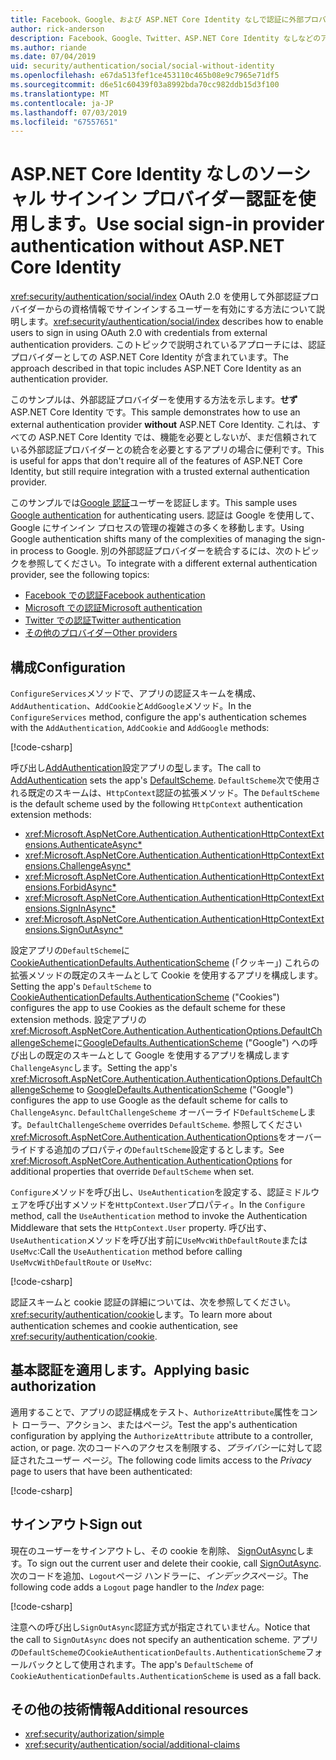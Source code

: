 ```yaml
---
title: Facebook、Google、および ASP.NET Core Identity なしで認証に外部プロバイダー
author: rick-anderson
description: Facebook、Google、Twitter、ASP.NET Core Identity なしなどのアカウント ユーザー認証を使用しての説明。
ms.author: riande
ms.date: 07/04/2019
uid: security/authentication/social/social-without-identity
ms.openlocfilehash: e67da513fef1ce453110c465b08e9c7965e71df5
ms.sourcegitcommit: d6e51c60439f03a8992bda70cc982ddb15d3f100
ms.translationtype: MT
ms.contentlocale: ja-JP
ms.lasthandoff: 07/03/2019
ms.locfileid: "67557651"
---
```

# <a name="use-social-sign-in-provider-authentication-without-aspnet-core-identity"></a><span data-ttu-id="30ffc-103">ASP.NET Core Identity なしのソーシャル サインイン プロバイダー認証を使用します。</span><span class="sxs-lookup"><span data-stu-id="30ffc-103">Use social sign-in provider authentication without ASP.NET Core Identity</span></span>

<span data-ttu-id="30ffc-104"><xref:security/authentication/social/index> OAuth 2.0 を使用して外部認証プロバイダーからの資格情報でサインインするユーザーを有効にする方法について説明します。</span><span class="sxs-lookup"><span data-stu-id="30ffc-104"><xref:security/authentication/social/index> describes how to enable users to sign in using OAuth 2.0 with credentials from external authentication providers.</span></span> <span data-ttu-id="30ffc-105">このトピックで説明されているアプローチには、認証プロバイダーとしての ASP.NET Core Identity が含まれています。</span><span class="sxs-lookup"><span data-stu-id="30ffc-105">The approach described in that topic includes ASP.NET Core Identity as an authentication provider.</span></span>

<span data-ttu-id="30ffc-106">このサンプルは、外部認証プロバイダーを使用する方法を示します。**せず**ASP.NET Core Identity です。</span><span class="sxs-lookup"><span data-stu-id="30ffc-106">This sample demonstrates how to use an external authentication provider **without** ASP.NET Core Identity.</span></span> <span data-ttu-id="30ffc-107">これは、すべての ASP.NET Core Identity では、機能を必要としないが、まだ信頼されている外部認証プロバイダーとの統合を必要とするアプリの場合に便利です。</span><span class="sxs-lookup"><span data-stu-id="30ffc-107">This is useful for apps that don't require all of the features of ASP.NET Core Identity, but still require integration with a trusted external authentication provider.</span></span>

<span data-ttu-id="30ffc-108">このサンプルでは[Google 認証](xref:security/authentication/google-logins)ユーザーを認証します。</span><span class="sxs-lookup"><span data-stu-id="30ffc-108">This sample uses [Google authentication](xref:security/authentication/google-logins) for authenticating users.</span></span> <span data-ttu-id="30ffc-109">認証は Google を使用して、Google にサインイン プロセスの管理の複雑さの多くを移動します。</span><span class="sxs-lookup"><span data-stu-id="30ffc-109">Using Google authentication shifts many of the complexities of managing the sign-in process to Google.</span></span> <span data-ttu-id="30ffc-110">別の外部認証プロバイダーを統合するには、次のトピックを参照してください。</span><span class="sxs-lookup"><span data-stu-id="30ffc-110">To integrate with a different external authentication provider, see the following topics:</span></span>

* [<span data-ttu-id="30ffc-111">Facebook での認証</span><span class="sxs-lookup"><span data-stu-id="30ffc-111">Facebook authentication</span></span>](xref:security/authentication/facebook-logins)
* [<span data-ttu-id="30ffc-112">Microsoft での認証</span><span class="sxs-lookup"><span data-stu-id="30ffc-112">Microsoft authentication</span></span>](xref:security/authentication/microsoft-logins)
* [<span data-ttu-id="30ffc-113">Twitter での認証</span><span class="sxs-lookup"><span data-stu-id="30ffc-113">Twitter authentication</span></span>](xref:security/authentication/twitter-logins)
* [<span data-ttu-id="30ffc-114">その他のプロバイダー</span><span class="sxs-lookup"><span data-stu-id="30ffc-114">Other providers</span></span>](xref:security/authentication/otherlogins)

## <a name="configuration"></a><span data-ttu-id="30ffc-115">構成</span><span class="sxs-lookup"><span data-stu-id="30ffc-115">Configuration</span></span>

<span data-ttu-id="30ffc-116">`ConfigureServices`メソッドで、アプリの認証スキームを構成、 `AddAuthentication`、`AddCookie`と`AddGoogle`メソッド。</span><span class="sxs-lookup"><span data-stu-id="30ffc-116">In the `ConfigureServices` method, configure the app's authentication schemes with the `AddAuthentication`, `AddCookie` and `AddGoogle` methods:</span></span>

[!code-csharp[](social-without-identity/sample/Startup.cs?name=snippet1)]

<span data-ttu-id="30ffc-117">呼び出し[AddAuthentication](/dotnet/api/microsoft.extensions.dependencyinjection.authenticationservicecollectionextensions.addauthentication#Microsoft_Extensions_DependencyInjection_AuthenticationServiceCollectionExtensions_AddAuthentication_Microsoft_Extensions_DependencyInjection_IServiceCollection_System_Action_Microsoft_AspNetCore_Authentication_AuthenticationOptions__)設定アプリの[型](xref:Microsoft.AspNetCore.Authentication.AuthenticationOptions.DefaultScheme)します。</span><span class="sxs-lookup"><span data-stu-id="30ffc-117">The call to [AddAuthentication](/dotnet/api/microsoft.extensions.dependencyinjection.authenticationservicecollectionextensions.addauthentication#Microsoft_Extensions_DependencyInjection_AuthenticationServiceCollectionExtensions_AddAuthentication_Microsoft_Extensions_DependencyInjection_IServiceCollection_System_Action_Microsoft_AspNetCore_Authentication_AuthenticationOptions__) sets the app's [DefaultScheme](xref:Microsoft.AspNetCore.Authentication.AuthenticationOptions.DefaultScheme).</span></span> <span data-ttu-id="30ffc-118">`DefaultScheme`次で使用される既定のスキームは、`HttpContext`認証の拡張メソッド。</span><span class="sxs-lookup"><span data-stu-id="30ffc-118">The `DefaultScheme` is the default scheme used by the following `HttpContext` authentication extension methods:</span></span>

* <xref:Microsoft.AspNetCore.Authentication.AuthenticationHttpContextExtensions.AuthenticateAsync*>
* <xref:Microsoft.AspNetCore.Authentication.AuthenticationHttpContextExtensions.ChallengeAsync*>
* <xref:Microsoft.AspNetCore.Authentication.AuthenticationHttpContextExtensions.ForbidAsync*>
* <xref:Microsoft.AspNetCore.Authentication.AuthenticationHttpContextExtensions.SignInAsync*>
* <xref:Microsoft.AspNetCore.Authentication.AuthenticationHttpContextExtensions.SignOutAsync*>

<span data-ttu-id="30ffc-119">設定アプリの`DefaultScheme`に[CookieAuthenticationDefaults.AuthenticationScheme](xref:Microsoft.AspNetCore.Authentication.Cookies.CookieAuthenticationDefaults.AuthenticationScheme) (「クッキー」) これらの拡張メソッドの既定のスキームとして Cookie を使用するアプリを構成します。</span><span class="sxs-lookup"><span data-stu-id="30ffc-119">Setting the app's `DefaultScheme` to [CookieAuthenticationDefaults.AuthenticationScheme](xref:Microsoft.AspNetCore.Authentication.Cookies.CookieAuthenticationDefaults.AuthenticationScheme) ("Cookies") configures the app to use Cookies as the default scheme for these extension methods.</span></span> <span data-ttu-id="30ffc-120">設定アプリの<xref:Microsoft.AspNetCore.Authentication.AuthenticationOptions.DefaultChallengeScheme>に[GoogleDefaults.AuthenticationScheme](xref:Microsoft.AspNetCore.Authentication.Google.GoogleDefaults.AuthenticationScheme) ("Google") への呼び出しの既定のスキームとして Google を使用するアプリを構成します`ChallengeAsync`します。</span><span class="sxs-lookup"><span data-stu-id="30ffc-120">Setting the app's <xref:Microsoft.AspNetCore.Authentication.AuthenticationOptions.DefaultChallengeScheme> to [GoogleDefaults.AuthenticationScheme](xref:Microsoft.AspNetCore.Authentication.Google.GoogleDefaults.AuthenticationScheme) ("Google") configures the app to use Google as the default scheme for calls to `ChallengeAsync`.</span></span> <span data-ttu-id="30ffc-121">`DefaultChallengeScheme` オーバーライド`DefaultScheme`します。</span><span class="sxs-lookup"><span data-stu-id="30ffc-121">`DefaultChallengeScheme` overrides `DefaultScheme`.</span></span> <span data-ttu-id="30ffc-122">参照してください<xref:Microsoft.AspNetCore.Authentication.AuthenticationOptions>をオーバーライドする追加のプロパティの`DefaultScheme`設定するとします。</span><span class="sxs-lookup"><span data-stu-id="30ffc-122">See <xref:Microsoft.AspNetCore.Authentication.AuthenticationOptions> for additional properties that override `DefaultScheme` when set.</span></span>

<span data-ttu-id="30ffc-123">`Configure`メソッドを呼び出し、`UseAuthentication`を設定する、認証ミドルウェアを呼び出すメソッドを`HttpContext.User`プロパティ。</span><span class="sxs-lookup"><span data-stu-id="30ffc-123">In the `Configure` method, call the `UseAuthentication` method to invoke the Authentication Middleware that sets the `HttpContext.User` property.</span></span> <span data-ttu-id="30ffc-124">呼び出す、`UseAuthentication`メソッドを呼び出す前に`UseMvcWithDefaultRoute`または`UseMvc`:</span><span class="sxs-lookup"><span data-stu-id="30ffc-124">Call the `UseAuthentication` method before calling `UseMvcWithDefaultRoute` or `UseMvc`:</span></span>

[!code-csharp[](social-without-identity/sample/Startup.cs?name=snippet2)]

<span data-ttu-id="30ffc-125">認証スキームと cookie 認証の詳細については、次を参照してください。<xref:security/authentication/cookie>します。</span><span class="sxs-lookup"><span data-stu-id="30ffc-125">To learn more about authentication schemes and cookie authentication, see <xref:security/authentication/cookie>.</span></span>

## <a name="applying-basic-authorization"></a><span data-ttu-id="30ffc-126">基本認証を適用します。</span><span class="sxs-lookup"><span data-stu-id="30ffc-126">Applying basic authorization</span></span>

<span data-ttu-id="30ffc-127">適用することで、アプリの認証構成をテスト、`AuthorizeAttribute`属性をコント ローラー、アクション、またはページ。</span><span class="sxs-lookup"><span data-stu-id="30ffc-127">Test the app's authentication configuration by applying the `AuthorizeAttribute` attribute to a controller, action, or page.</span></span> <span data-ttu-id="30ffc-128">次のコードへのアクセスを制限する、*プライバシー*に対して認証されたユーザー ページ。</span><span class="sxs-lookup"><span data-stu-id="30ffc-128">The following code limits access to the *Privacy* page to users that have been authenticated:</span></span>

[!code-csharp[](social-without-identity/sample/Pages/Privacy.cshtml.cs?name=snippet&highlight=1)]

## <a name="sign-out"></a><span data-ttu-id="30ffc-129">サインアウト</span><span class="sxs-lookup"><span data-stu-id="30ffc-129">Sign out</span></span>

<span data-ttu-id="30ffc-130">現在のユーザーをサインアウトし、その cookie を削除、 [SignOutAsync](/dotnet/api/microsoft.aspnetcore.authentication.authenticationhttpcontextextensions.signoutasync?view=aspnetcore-2.0)します。</span><span class="sxs-lookup"><span data-stu-id="30ffc-130">To sign out the current user and delete their cookie, call [SignOutAsync](/dotnet/api/microsoft.aspnetcore.authentication.authenticationhttpcontextextensions.signoutasync?view=aspnetcore-2.0).</span></span> <span data-ttu-id="30ffc-131">次のコードを追加、`Logout`ページ ハンドラーに、*インデックス*ページ。</span><span class="sxs-lookup"><span data-stu-id="30ffc-131">The following code adds a `Logout` page handler to the *Index* page:</span></span>

[!code-csharp[](social-without-identity/sample/Pages/Index.cshtml.cs?name=snippet&highlight=7-11)]

<span data-ttu-id="30ffc-132">注意への呼び出し`SignOutAsync`認証方式が指定されていません。</span><span class="sxs-lookup"><span data-stu-id="30ffc-132">Notice that the call to `SignOutAsync` does not specify an authentication scheme.</span></span> <span data-ttu-id="30ffc-133">アプリの`DefaultScheme`の`CookieAuthenticationDefaults.AuthenticationScheme`フォールバックとして使用されます。</span><span class="sxs-lookup"><span data-stu-id="30ffc-133">The app's `DefaultScheme` of `CookieAuthenticationDefaults.AuthenticationScheme` is used as a fall back.</span></span>

## <a name="additional-resources"></a><span data-ttu-id="30ffc-134">その他の技術情報</span><span class="sxs-lookup"><span data-stu-id="30ffc-134">Additional resources</span></span>

* <xref:security/authorization/simple>
* <xref:security/authentication/social/additional-claims>
